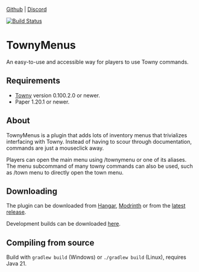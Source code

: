 [Github](https://github.com/TownyAdvanced/TownyMenus) | [Discord](https://discord.gg/gnpVs5m)

[![Build Status](https://ci.warriorrr.dev/job/TownyMenus/badge/icon)](https://ci.warriorrr.dev/job/TownyMenus/)

# TownyMenus
An easy-to-use and accessible way for players to use Towny commands.

## Requirements
- [Towny](https://github.com/TownyAdvanced/Towny) version 0.100.2.0 or newer.
- Paper 1.20.1 or newer.

## About
TownyMenus is a plugin that adds lots of inventory menus that trivializes interfacing with Towny. Instead of having to scour through documentation, commands are just a mouseclick away.

Players can open the main menu using /townymenu or one of its aliases. The menu subcommand of many towny commands can also be used, such as /town menu to directly open the town menu.

<!-- modrinth_exclude.start -->
## Downloading
The plugin can be downloaded from [Hangar](https://hangar.papermc.io/Warrior/TownyMenus), [Modrinth](https://modrinth.com/plugin/townymenus) or from the [latest release](https://github.com/TownyAdvanced/TownyMenus/releases).

Development builds can be downloaded [here](https://ci.warriorrr.dev/job/TownyMenus/).

## Compiling from source
Build with `gradlew build` (Windows) or `./gradlew build` (Linux), requires Java 21.
<!-- modrinth_exclude.end -->
